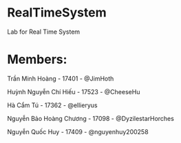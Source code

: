 # RealTimeSystem
Lab for Real Time System
# Members:

Trần Minh Hoàng - 17401 - @JimHoth

Huỳnh Nguyễn Chí Hiếu - 17523 - @CheeseHu

Hà Cẩm Tú - 17362 - @ellieryus

Nguyễn Bảo Hoàng Chương - 17098 - @DyzilestarHorches

Nguyễn Quốc Huy - 17409 - @nguyenhuy200258
